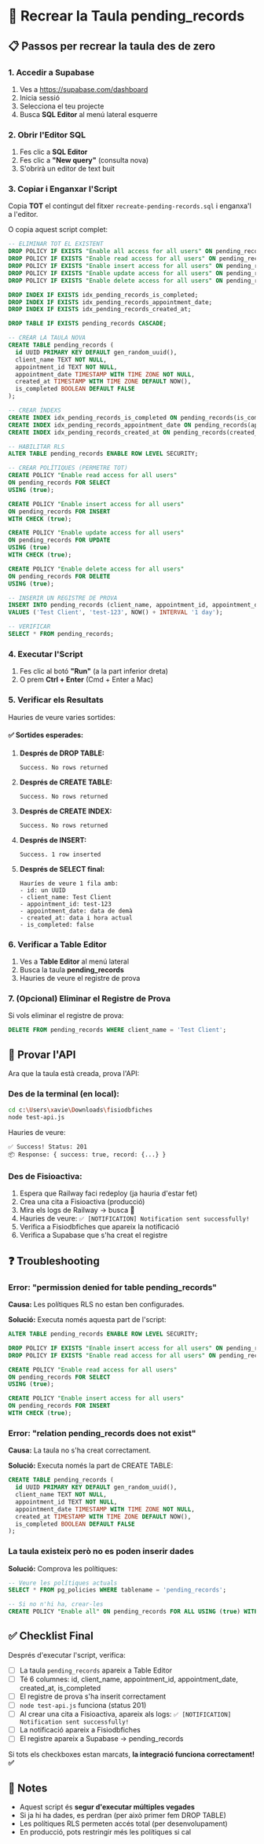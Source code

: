 # 🔄 Recrear la Taula pending_records

## 📋 Passos per recrear la taula des de zero

### 1. Accedir a Supabase

1. Ves a https://supabase.com/dashboard
2. Inicia sessió
3. Selecciona el teu projecte
4. Busca **SQL Editor** al menú lateral esquerre

### 2. Obrir l'Editor SQL

1. Fes clic a **SQL Editor**
2. Fes clic a **"New query"** (consulta nova)
3. S'obrirà un editor de text buit

### 3. Copiar i Enganxar l'Script

Copia **TOT** el contingut del fitxer `recreate-pending-records.sql` i enganxa'l a l'editor.

O copia aquest script complet:

```sql
-- ELIMINAR TOT EL EXISTENT
DROP POLICY IF EXISTS "Enable all access for all users" ON pending_records;
DROP POLICY IF EXISTS "Enable read access for all users" ON pending_records;
DROP POLICY IF EXISTS "Enable insert access for all users" ON pending_records;
DROP POLICY IF EXISTS "Enable update access for all users" ON pending_records;
DROP POLICY IF EXISTS "Enable delete access for all users" ON pending_records;

DROP INDEX IF EXISTS idx_pending_records_is_completed;
DROP INDEX IF EXISTS idx_pending_records_appointment_date;
DROP INDEX IF EXISTS idx_pending_records_created_at;

DROP TABLE IF EXISTS pending_records CASCADE;

-- CREAR LA TAULA NOVA
CREATE TABLE pending_records (
  id UUID PRIMARY KEY DEFAULT gen_random_uuid(),
  client_name TEXT NOT NULL,
  appointment_id TEXT NOT NULL,
  appointment_date TIMESTAMP WITH TIME ZONE NOT NULL,
  created_at TIMESTAMP WITH TIME ZONE DEFAULT NOW(),
  is_completed BOOLEAN DEFAULT FALSE
);

-- CREAR ÍNDEXS
CREATE INDEX idx_pending_records_is_completed ON pending_records(is_completed);
CREATE INDEX idx_pending_records_appointment_date ON pending_records(appointment_date);
CREATE INDEX idx_pending_records_created_at ON pending_records(created_at);

-- HABILITAR RLS
ALTER TABLE pending_records ENABLE ROW LEVEL SECURITY;

-- CREAR POLÍTIQUES (PERMETRE TOT)
CREATE POLICY "Enable read access for all users" 
ON pending_records FOR SELECT 
USING (true);

CREATE POLICY "Enable insert access for all users" 
ON pending_records FOR INSERT 
WITH CHECK (true);

CREATE POLICY "Enable update access for all users" 
ON pending_records FOR UPDATE 
USING (true) 
WITH CHECK (true);

CREATE POLICY "Enable delete access for all users" 
ON pending_records FOR DELETE 
USING (true);

-- INSERIR UN REGISTRE DE PROVA
INSERT INTO pending_records (client_name, appointment_id, appointment_date)
VALUES ('Test Client', 'test-123', NOW() + INTERVAL '1 day');

-- VERIFICAR
SELECT * FROM pending_records;
```

### 4. Executar l'Script

1. Fes clic al botó **"Run"** (a la part inferior dreta)
2. O prem **Ctrl + Enter** (Cmd + Enter a Mac)

### 5. Verificar els Resultats

Hauries de veure varies sortides:

#### ✅ Sortides esperades:

1. **Després de DROP TABLE:**
   ```
   Success. No rows returned
   ```

2. **Després de CREATE TABLE:**
   ```
   Success. No rows returned
   ```

3. **Després de CREATE INDEX:**
   ```
   Success. No rows returned
   ```

4. **Després de INSERT:**
   ```
   Success. 1 row inserted
   ```

5. **Després de SELECT final:**
   ```
   Hauríes de veure 1 fila amb:
   - id: un UUID
   - client_name: Test Client
   - appointment_id: test-123
   - appointment_date: data de demà
   - created_at: data i hora actual
   - is_completed: false
   ```

### 6. Verificar a Table Editor

1. Ves a **Table Editor** al menú lateral
2. Busca la taula **pending_records**
3. Hauries de veure el registre de prova

### 7. (Opcional) Eliminar el Registre de Prova

Si vols eliminar el registre de prova:

```sql
DELETE FROM pending_records WHERE client_name = 'Test Client';
```

## 🧪 Provar l'API

Ara que la taula està creada, prova l'API:

### Des de la terminal (en local):

```bash
cd c:\Users\xavie\Downloads\fisiodbfiches
node test-api.js
```

Hauries de veure:
```
✅ Success! Status: 201
📦 Response: { success: true, record: {...} }
```

### Des de Fisioactiva:

1. Espera que Railway faci redeploy (ja hauria d'estar fet)
2. Crea una cita a Fisioactiva (producció)
3. Mira els logs de Railway → busca 🔔
4. Hauries de veure: `✅ [NOTIFICATION] Notification sent successfully!`
5. Verifica a Fisiodbfiches que apareix la notificació
6. Verifica a Supabase que s'ha creat el registre

## ❓ Troubleshooting

### Error: "permission denied for table pending_records"

**Causa:** Les polítiques RLS no estan ben configurades.

**Solució:** Executa només aquesta part de l'script:

```sql
ALTER TABLE pending_records ENABLE ROW LEVEL SECURITY;

DROP POLICY IF EXISTS "Enable insert access for all users" ON pending_records;
DROP POLICY IF EXISTS "Enable read access for all users" ON pending_records;

CREATE POLICY "Enable read access for all users" 
ON pending_records FOR SELECT 
USING (true);

CREATE POLICY "Enable insert access for all users" 
ON pending_records FOR INSERT 
WITH CHECK (true);
```

### Error: "relation pending_records does not exist"

**Causa:** La taula no s'ha creat correctament.

**Solució:** Executa només la part de CREATE TABLE:

```sql
CREATE TABLE pending_records (
  id UUID PRIMARY KEY DEFAULT gen_random_uuid(),
  client_name TEXT NOT NULL,
  appointment_id TEXT NOT NULL,
  appointment_date TIMESTAMP WITH TIME ZONE NOT NULL,
  created_at TIMESTAMP WITH TIME ZONE DEFAULT NOW(),
  is_completed BOOLEAN DEFAULT FALSE
);
```

### La taula existeix però no es poden inserir dades

**Solució:** Comprova les polítiques:

```sql
-- Veure les polítiques actuals
SELECT * FROM pg_policies WHERE tablename = 'pending_records';

-- Si no n'hi ha, crear-les
CREATE POLICY "Enable all" ON pending_records FOR ALL USING (true) WITH CHECK (true);
```

## ✅ Checklist Final

Després d'executar l'script, verifica:

- [ ] La taula `pending_records` apareix a Table Editor
- [ ] Té 6 columnes: id, client_name, appointment_id, appointment_date, created_at, is_completed
- [ ] El registre de prova s'ha inserit correctament
- [ ] `node test-api.js` funciona (status 201)
- [ ] Al crear una cita a Fisioactiva, apareix als logs: `✅ [NOTIFICATION] Notification sent successfully!`
- [ ] La notificació apareix a Fisiodbfiches
- [ ] El registre apareix a Supabase → pending_records

Si tots els checkboxes estan marcats, **la integració funciona correctament! ✅**

## 📝 Notes

- Aquest script és **segur d'executar múltiples vegades**
- Si ja hi ha dades, es perdran (per això primer fem DROP TABLE)
- Les polítiques RLS permeten accés total (per desenvolupament)
- En producció, pots restringir més les polítiques si cal

